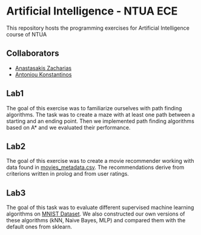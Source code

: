 # Artificial Intelligence - NTUA ECE

This repository hosts the programming exercises for Artificial Intelligence course of NTUA

## Collaborators

- [Anastasakis Zacharias](https://github.com/ZachariasAnastasakis)
- [Antoniou Konstantinos](https://github.com/KonstantinosAntoniou)

## Lab1

The goal of this exercise was to familiarize ourselves with path finding algorithms. The task was to create a maze with at least one path between a starting and an ending point. Then we implemented path finding algorithms based on A* and we evaluated their performance. 

## Lab2

The goal of this exercise was to create a movie recommender working with data found in [movies_metadata.csv](https://www.kaggle.com/rounakbanik/the-movies-dataset?select=movies_metadata.csv). The recommendations derive from criterions written in prolog and from user ratings.

## Lab3

The goal of this task was to evaluate different supervised machine learning algorithms on [MNIST Dataset](http://yann.lecun.com/exdb/mnist/). We also constructed our own versions of these algorithms (kNN, Naive Bayes, MLP) and compared them with the default ones from sklearn.

